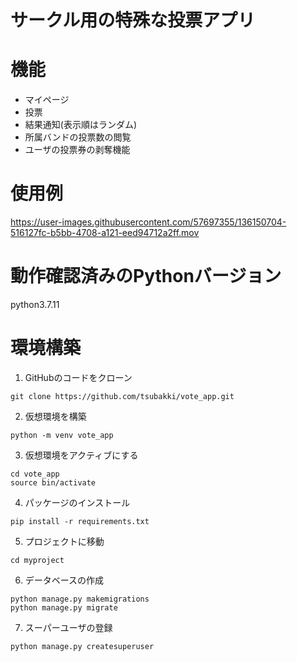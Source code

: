 # サークル用の特殊な投票アプリ

# 機能
- マイページ
- 投票
- 結果通知(表示順はランダム)
- 所属バンドの投票数の閲覧
- ユーザの投票券の剥奪機能

# 使用例
https://user-images.githubusercontent.com/57697355/136150704-516127fc-b5bb-4708-a121-eed94712a2ff.mov

# 動作確認済みのPythonバージョン
python3.7.11

# 環境構築
1. GitHubのコードをクローン
```
git clone https://github.com/tsubakki/vote_app.git
```
2. 仮想環境を構築
```
python -m venv vote_app
```
3. 仮想環境をアクティブにする
```
cd vote_app
source bin/activate
```
4. パッケージのインストール
```
pip install -r requirements.txt
```
5. プロジェクトに移動
```
cd myproject
```
6. データベースの作成
```
python manage.py makemigrations   
python manage.py migrate          
```
7. スーパーユーザの登録
```
python manage.py createsuperuser
```
